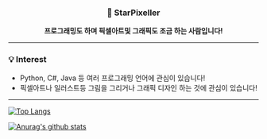 <div align=center>
  
### 🌠 StarPixeller
**프로그래밍도 하며 픽셀아트및 그래픽도 조금 하는 사람입니다!**

</div>

---
### 💡 Interest
- Python, C#, Java 등 여러 프로그래밍 언어에 관심이 있습니다!
- 픽셀아트나 일러스트등 그림을 그리거나 그래픽 디자인 하는 것에 관심이 있습니다!
---
[![Top Langs](https://github-readme-stats.vercel.app/api/top-langs/?username=anuraghazra&layout=compact)](https://github.com/anuraghazra/github-readme-stats)

[![Anurag's github stats](https://github-readme-stats.vercel.app/api?username=starpixeller)](https://github.com/anuraghazra/github-readme-stats)

